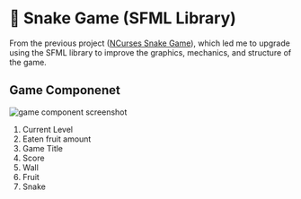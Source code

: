 # 🐍 Snake Game (SFML Library)

From the previous project ([NCurses Snake Game](https://github.com/ekapobTh/Ncurses-Snake-Game)), which led me to upgrade using the SFML library to improve the graphics, mechanics, and structure of the game.

## Game Componenet

![game component screenshot](https://drive.google.com/uc?export=view&id=1QuvXG1DKAD9yteMLdLJ_Barjyg11Qjo-)

1. Current Level
2. Eaten fruit amount
3. Game Title
4. Score
5. Wall
6. Fruit
7. Snake
